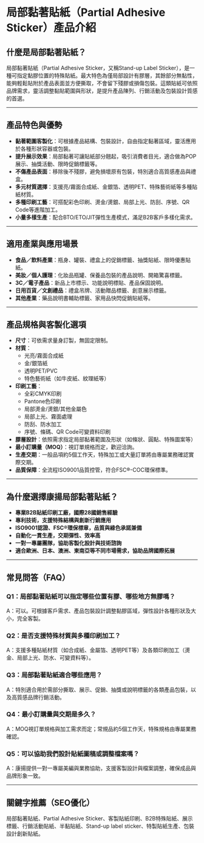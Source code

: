 # 局部黏著貼紙（Partial Adhesive Sticker）產品介紹

## 什麼是局部黏著貼紙？

局部黏著貼紙（Partial Adhesive Sticker，又稱Stand-up Label Sticker），是一種可指定黏膠位置的特殊貼紙。最大特色為僅局部設計有膠層，其餘部分無黏性，能夠輕鬆貼附於產品表面並方便撕取，不會留下殘膠或損傷包裝。這類貼紙可依照品牌需求，靈活調整黏貼範圍與形狀，是提升產品陳列、行銷活動及包裝設計質感的首選。

---

## 產品特色與優勢

- **黏著範圍客製化**：可根據產品結構、包裝設計，自由指定黏著區域，靈活應用於各種形狀容器或包裝。
- **提升展示效果**：局部黏著可讓貼紙部分翹起，吸引消費者目光，適合做為POP展示、抽獎活動、限時促銷標籤等。
- **不傷產品表面**：移除後不殘膠，避免損壞原有包裝，特別適合高質感產品與禮盒。
- **多元材質選擇**：支援亮/霧面合成紙、金銀箔、透明PET、特殊藝術紙等多種貼紙材質。
- **多種印刷工藝**：可搭配彩色印刷、燙金/燙銀、局部上光、防刮、序號、QR Code等進階加工。
- **小量多樣生產**：配合BTO/ETO/JIT彈性生產模式，滿足B2B客戶多樣化需求。

---

## 適用產業與應用場景

- **食品／飲料產業**：瓶身、罐裝、禮盒上的促銷標籤、抽獎貼紙、限時優惠貼紙。
- **美妝／個人護理**：化妝品瓶罐、保養品包裝的產品說明、開箱驚喜標籤。
- **3C／電子產品**：新品上市標示、功能說明標貼、產品保固說明。
- **日用百貨／文創禮品**：禮盒吊牌、活動贈品標籤、創意展示標籤。
- **其他產業**：藥品說明書輔助標籤、家用品快閃促銷貼紙等。

---

## 產品規格與客製化選項

- **尺寸**：可依需求量身訂製，無固定限制。
- **材質**：
  - 光亮/霧面合成紙
  - 金/銀箔紙
  - 透明PET/PVC
  - 特色藝術紙（如牛皮紙、紋理紙等）
- **印刷工藝**：
  - 全彩CMYK印刷
  - Pantone色印刷
  - 局部燙金/燙銀/其他金屬色
  - 局部上光、霧面處理
  - 防刮、防水加工
  - 序號、條碼、QR Code可變資料印刷
- **膠層設計**：依照需求指定局部黏著範圍及形狀（如條狀、圓點、特殊圖案等）
- **最小訂購量（MOQ）**：視訂單規格而定，歡迎洽詢。
- **生產交期**：一般品項約5個工作天，特殊加工或大量訂單將由專屬業務確認實際交期。
- **品質保障**：全流程ISO9001品質控管，符合FSC®-COC環保標準。

---

## 為什麼選擇康揚局部黏著貼紙？

- **專業B2B貼紙印刷工廠，國際28國銷售經驗**
- **專利技術，支援特殊結構與創新行銷應用**
- **ISO9001認證、FSC®環保標章，品質與綠色承諾兼備**
- **自動化一貫生產，交期彈性、效率高**
- **一對一專屬團隊，協助客製化設計與技術諮詢**
- **適合歐洲、日本、澳洲、東南亞等不同市場需求，協助品牌國際拓展**

---

## 常見問答（FAQ）

### Q1：局部黏著貼紙可以指定哪些位置有膠、哪些地方無膠嗎？
A：可以。可根據客戶需求、產品包裝設計調整黏膠區域，彈性設計各種形狀及大小，完全客製。

### Q2：是否支援特殊材質與多種印刷加工？
A：支援多種貼紙材質（如合成紙、金屬箔、透明PET等）及各類印刷加工（燙金、局部上光、防水、可變資料等）。

### Q3：局部黏著貼紙適合哪些應用？
A：特別適合用於需部分撕取、展示、促銷、抽獎或說明標籤的各類產品包裝，以及高質感品牌行銷活動。

### Q4：最小訂購量與交期是多久？
A：MOQ視訂單規格與加工需求而定；常規品約5個工作天，特殊規格由專屬業務確認。

### Q5：可以協助我們設計貼紙圖稿或調整檔案嗎？
A：康揚提供一對一專屬美編與業務協助，支援客製設計與檔案調整，確保成品與品牌形象一致。

---

## 關鍵字推薦（SEO優化）

局部黏著貼紙、Partial Adhesive Sticker、客製貼紙印刷、B2B特殊貼紙、展示標籤、行銷活動貼紙、半黏貼紙、Stand-up label sticker、特製貼紙生產、包裝設計創新貼紙。